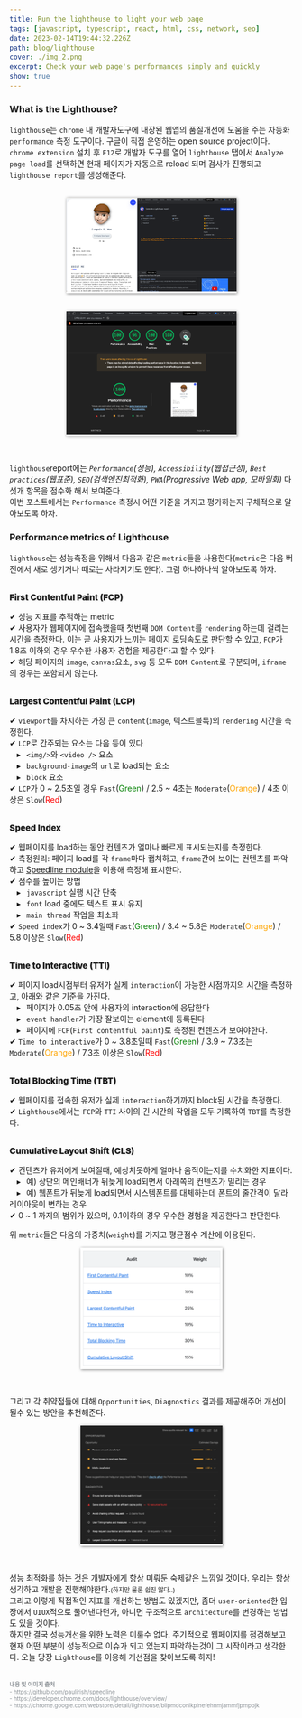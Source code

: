 ```yaml
---
title: Run the lighthouse to light your web page
tags: [javascript, typescript, react, html, css, network, seo]
date: 2023-02-14T19:44:32.226Z
path: blog/lighthouse
cover: ./img_2.png
excerpt: Check your web page's performances simply and quickly 
show: true
---
```


### What is the Lighthouse?
`lighthouse`는 `chrome` 내 개발자도구에 내장된 웹앱의 품질개선에 도움을 주는 자동화 `performance` 측정 도구이다. 구글이 직접 운영하는 open source project이다. 
`chrome extension` 설치 후 `F12`로 개발자 도구를 열어 `lighthouse` 탭에서 `Analyze page load`를 선택하면 현재 페이지가 자동으로 reload 되며 검사가 진행되고 `lighthouse report`를 생성해준다.

<br/>
<div style="width: 60%;margin-bottom: 15px; margin-left:auto; margin-right: auto; box-shadow: 1px 1px 5px grey">
  <img src="./lighthousecapture.png" />
</div>
<br/>
<div style="width: 60%;margin-bottom: 15px; margin-left:auto; margin-right: auto; box-shadow: 1px 1px 5px grey">
  <img src="./report.png" />
</div>

<br/>

`lighthouse`report에는 <i>`Performance`(성능), `Accessibility`(웹접근성), `Best practices`(웹표준), `SEO`(검색엔진최적화), `PWA`(Progressive Web app, 모바일화)</i> 다섯개 항목을 점수화 해서 보여준다.  
이번 포스트에서는 `Performance` 측정시 어떤 기준을 가지고 평가하는지 구체적으로 알아보도록 하자.

### Performance metrics of Lighthouse
`lighthouse`는 성능측정을 위해서 다음과 같은 `metric`들을 사용한다(`metric`은 다음 버전에서 새로 생기거나 때로는 사라지기도 한다). 그럼 하나하나씩 알아보도록 하자.

<br/>
<div style="margin-bottom:7px;font-size: 15px;font-weight: 800;text-shadow: 1px 1px 2px #d5d5d5;">First Contentful Paint (FCP)</div>

 ✔︎ 성능 지표를 추적하는 metric  
 ✔︎ 사용자가 웹페이지에 접속했을때 첫번째 `DOM Content`를 `rendering` 하는데 걸리는 시간을 측정한다. 이는 곧 사용자가 느끼는 페이지 로딩속도로 판단할 수 있고, `FCP`가 1.8초 이하의 경우 우수한 사용자 경험을 제공한다고 할 수 있다.  
 ✔︎ 해당 페이지의 `image`, `canvas`요소, `svg` 등 모두 `DOM Content`로 구분되며, `iframe`의 경우는 포함되지 않는다.
 <br/>
 <br/>
<div style="margin-bottom:7px;font-size: 15px;font-weight: 800;text-shadow: 1px 1px 2px #d5d5d5;">Largest Contentful Paint (LCP)</div>

✔︎ `viewport`를 차지하는 가장 큰 `content`(`image`, 텍스트블록)의 `rendering` 시간을 측정한다.  
✔︎ `LCP`로 간주되는 요소는 다음 등이 있다   
<span style="margin:0 10px 0 13px">▸</span>`<img/>`와 `<video />` 요소         
<span style="margin:0 10px 0 13px">▸</span>`background-image`의 `url`로 load되는 요소   
<span style="margin:0 10px 0 13px">▸</span>`block` 요소    
✔︎ `LCP`가 0 ~ 2.5초일 경우 `Fast`(<span style="color:green;">Green</span>) / 2.5 ~ 4초는 `Moderate`(<span style="color:orange;">Orange</span>) / 4초 이상은 `Slow`(<span style="color:red;">Red</span>)
<br/>
<br/>
<div style="margin-bottom:7px;font-size: 15px;font-weight: 800;text-shadow: 1px 1px 2px #d5d5d5;">Speed Index</div>

✔︎ 웹페이지를 load하는 동안 컨텐츠가 얼마나 빠르게 표시되는지를 측정한다.  
✔︎ 측정원리: 페이지 load를 각 `frame`마다 캡쳐하고, `frame`간에 보이는 컨텐츠를 파악하고 <a href="https://github.com/paulirish/speedline" target="_blank" rel='noopener noreferer'>Speedline module</a>을 이용해 측정해 표시한다.  
✔︎ 점수를 높이는 방법  
<span style="margin:0 10px 0 13px">▸</span>`javascript` 실행 시간 단축         
<span style="margin:0 10px 0 13px">▸</span>`font` load 중에도 텍스트 표시 유지  
<span style="margin:0 10px 0 13px">▸</span>`main thread` 작업을 최소화  
✔︎ `Speed index`가 0 ~ 3.4일때 `Fast`(<span style="color:green;">Green</span>) / 3.4 ~ 5.8은 `Moderate`(<span style="color:orange;">Orange</span>) / 5.8 이상은 `Slow`(<span style="color:red;">Red</span>)
<br/>
<br/>
<div style="margin-bottom:7px;font-size: 15px;font-weight: 800;text-shadow: 1px 1px 2px #d5d5d5;">Time to Interactive (TTI)</div>

✔︎ 페이지 load시점부터 유저가 실제 `interaction`이 가능한 시점까지의 시간을 측정하고, 아래와 같은 기준을 가진다.  
<span style="margin:0 10px 0 13px">▸</span>페이지가 0.05초 안에 사용자의 interaction에 응답한다        
<span style="margin:0 10px 0 13px">▸</span>`event handler`가 가장 잘보이는 element에 등록된다  
<span style="margin:0 10px 0 13px">▸</span>페이지에 `FCP`(`First contentful paint`)로 측정된 컨텐츠가 보여야한다.  
✔︎ `Time to interactive`가 0 ~ 3.8초일때 `Fast`(<span style="color:green;">Green</span>) / 3.9 ~ 7.3초는 `Moderate`(<span style="color:orange;">Orange</span>) / 7.3초 이상은 `Slow`(<span style="color:red;">Red</span>)
<br/>
<br/>
<div style="margin-bottom:7px;font-size: 15px;font-weight: 800;text-shadow: 1px 1px 2px #d5d5d5;">Total Blocking Time (TBT)</div>

✔︎ 웹페이지를 접속한 유저가 실제 `interaction`하기까지 block된 시간을 측정한다.  
✔︎ `Lighthouse`에서는 `FCP`와 `TTI` 사이의 긴 시간의 작업을 모두 기록하여 `TBT`를 측정한다.
<br/>
<br/>
<div style="margin-bottom:7px;font-size: 15px;font-weight: 800;text-shadow: 1px 1px 2px #d5d5d5;">Cumulative Layout Shift (CLS)</div>

✔︎ 컨텐츠가 유저에게 보여질때, 예상치못하게 얼마나 움직이는지를 수치화한 지표이다.  
<span style="margin:0 10px 0 13px">▸</span>예) 상단의 메인배너가 뒤늦게 load되면서 아래쪽의 컨텐츠가 밀리는 경우        
<span style="margin:0 10px 0 13px">▸</span>예) 웹폰트가 뒤늦게 load되면서 시스템폰트를 대체하는데 폰트의 줄간격이 달라 레이아웃이 변하는 경우         
✔︎ 0 ~ 1 까지의 범위가 있으며, 0.1이하의 경우 우수한 경험을 제공한다고 판단한다. 

위 `metric`들은 다음의 가중치(`weight`)를 가지고 평균점수 계산에 이용된다.

<div style="width: 50%;margin-bottom: 15px; margin-left:auto; margin-right: auto; box-shadow: 1px 1px 5px grey">
  <img src="./weight-img.png" />
</div>
<br/>

그리고 각 취약점들에 대해 `Opportunities`, `Diagnostics` 결과를 제공해주어 개선이 될수 있는 방안을 추천해준다.
<div style="width: 50%;margin-bottom: 15px; margin-left:auto; margin-right: auto; box-shadow: 1px 1px 5px grey">
  <img src="./oppuanddia.png" />
</div>
<br/>

성능 최적화를 하는 것은 개발자에게 항상 미뤄둔 숙제같은 느낌일 것이다. 우리는 항상 생각하고 개발을 진행해야한다.<span style="font-size: 11px">(하지만 물론 쉽진 않다..)</span>  
그리고 이렇게 직접적인 지표를 개선하는 방법도 있겠지만, 좀더 `user-oriented`한 입장에서 `UIUX`적으로 풀어낸다던가, 아니면 구조적으로 `architecture`를 변경하는 방법도 있을 것이다.  
하지만 결국 성능개선을 위한 노력은 미룰수 없다. 주기적으로 웹페이지를 점검해보고 현재 어떤 부분이 성능적으로 이슈가 되고 있는지 파악하는것이 그 시작이라고 생각한다. 오늘 당장 `Lighthouse`를 이용해 개선점을 찾아보도록 하자!

<br/>
<div style="font-size:10px;color:#8b9196;word-break: break-all"><b>내용 및 이미지 출처</b><br/>
- https://github.com/paulirish/speedline<br/>
- https://developer.chrome.com/docs/lighthouse/overview/<br/>
- https://chrome.google.com/webstore/detail/lighthouse/blipmdconlkpinefehnmjammfjpmpbjk<br/>

</div>

